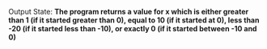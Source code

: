 Output State: **The program returns a value for x which is either greater than 1 (if it started greater than 0), equal to 10 (if it started at 0), less than -20 (if it started less than -10), or exactly 0 (if it started between -10 and 0)**